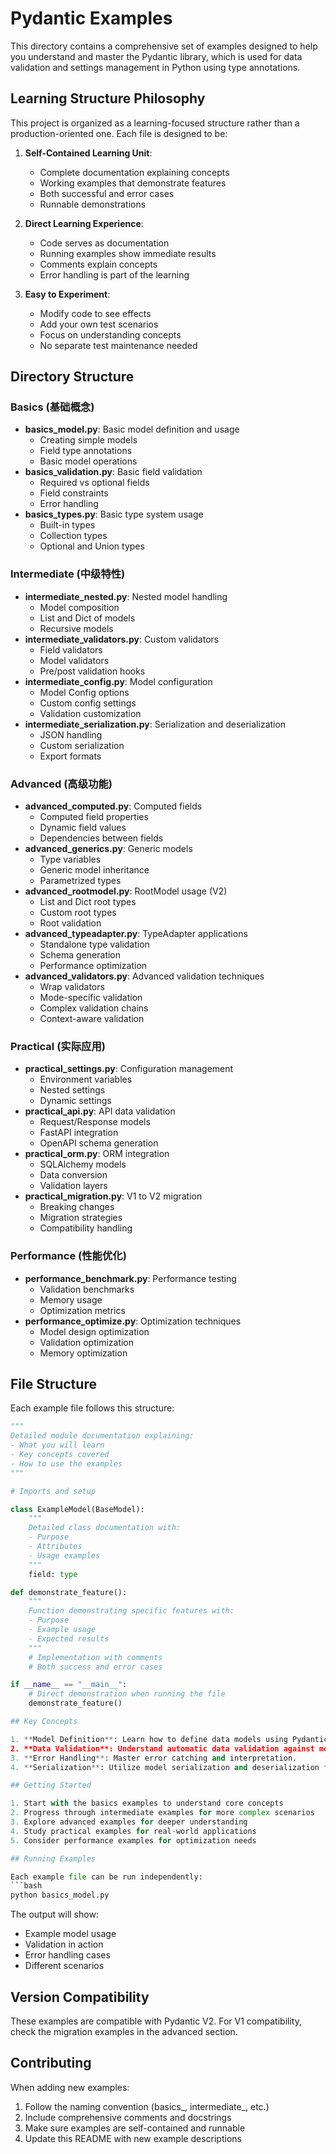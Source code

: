 # Pydantic Examples

This directory contains a comprehensive set of examples designed to help you understand and master the Pydantic library, which is used for data validation and settings management in Python using type annotations.

## Learning Structure Philosophy

This project is organized as a learning-focused structure rather than a production-oriented one. Each file is designed to be:

1. **Self-Contained Learning Unit**:
   - Complete documentation explaining concepts
   - Working examples that demonstrate features
   - Both successful and error cases
   - Runnable demonstrations

2. **Direct Learning Experience**:
   - Code serves as documentation
   - Running examples show immediate results
   - Comments explain concepts
   - Error handling is part of the learning

3. **Easy to Experiment**:
   - Modify code to see effects
   - Add your own test scenarios
   - Focus on understanding concepts
   - No separate test maintenance needed

## Directory Structure

### Basics (基础概念)
- **basics_model.py**: Basic model definition and usage
  - Creating simple models
  - Field type annotations
  - Basic model operations
- **basics_validation.py**: Basic field validation
  - Required vs optional fields
  - Field constraints
  - Error handling
- **basics_types.py**: Basic type system usage
  - Built-in types
  - Collection types
  - Optional and Union types

### Intermediate (中级特性)
- **intermediate_nested.py**: Nested model handling
  - Model composition
  - List and Dict of models
  - Recursive models
- **intermediate_validators.py**: Custom validators
  - Field validators
  - Model validators
  - Pre/post validation hooks
- **intermediate_config.py**: Model configuration
  - Model Config options
  - Custom config settings
  - Validation customization
- **intermediate_serialization.py**: Serialization and deserialization
  - JSON handling
  - Custom serialization
  - Export formats

### Advanced (高级功能)
- **advanced_computed.py**: Computed fields
  - Computed field properties
  - Dynamic field values
  - Dependencies between fields
- **advanced_generics.py**: Generic models
  - Type variables
  - Generic model inheritance
  - Parametrized types
- **advanced_rootmodel.py**: RootModel usage (V2)
  - List and Dict root types
  - Custom root types
  - Root validation
- **advanced_typeadapter.py**: TypeAdapter applications
  - Standalone type validation
  - Schema generation
  - Performance optimization
- **advanced_validators.py**: Advanced validation techniques
  - Wrap validators
  - Mode-specific validation
  - Complex validation chains
  - Context-aware validation

### Practical (实际应用)
- **practical_settings.py**: Configuration management
  - Environment variables
  - Nested settings
  - Dynamic settings
- **practical_api.py**: API data validation
  - Request/Response models
  - FastAPI integration
  - OpenAPI schema generation
- **practical_orm.py**: ORM integration
  - SQLAlchemy models
  - Data conversion
  - Validation layers
- **practical_migration.py**: V1 to V2 migration
  - Breaking changes
  - Migration strategies
  - Compatibility handling

### Performance (性能优化)
- **performance_benchmark.py**: Performance testing
  - Validation benchmarks
  - Memory usage
  - Optimization metrics
- **performance_optimize.py**: Optimization techniques
  - Model design optimization
  - Validation optimization
  - Memory optimization

## File Structure

Each example file follows this structure:
```python
"""
Detailed module documentation explaining:
- What you will learn
- Key concepts covered
- How to use the examples
"""

# Imports and setup

class ExampleModel(BaseModel):
    """
    Detailed class documentation with:
    - Purpose
    - Attributes
    - Usage examples
    """
    field: type

def demonstrate_feature():
    """
    Function demonstrating specific features with:
    - Purpose
    - Example usage
    - Expected results
    """
    # Implementation with comments
    # Both success and error cases

if __name__ == "__main__":
    # Direct demonstration when running the file
    demonstrate_feature()

## Key Concepts

1. **Model Definition**: Learn how to define data models using Pydantic's `BaseModel` and type annotations.
2. **Data Validation**: Understand automatic data validation against model schemas.
3. **Error Handling**: Master error catching and interpretation.
4. **Serialization**: Utilize model serialization and deserialization features.

## Getting Started

1. Start with the basics examples to understand core concepts
2. Progress through intermediate examples for more complex scenarios
3. Explore advanced examples for deeper understanding
4. Study practical examples for real-world applications
5. Consider performance examples for optimization needs

## Running Examples

Each example file can be run independently:
```bash
python basics_model.py
```

The output will show:
- Example model usage
- Validation in action
- Error handling cases
- Different scenarios

## Version Compatibility

These examples are compatible with Pydantic V2. For V1 compatibility, check the migration examples in the advanced section.

## Contributing

When adding new examples:
1. Follow the naming convention (basics_, intermediate_, etc.)
2. Include comprehensive comments and docstrings
3. Make sure examples are self-contained and runnable
4. Update this README with new example descriptions 